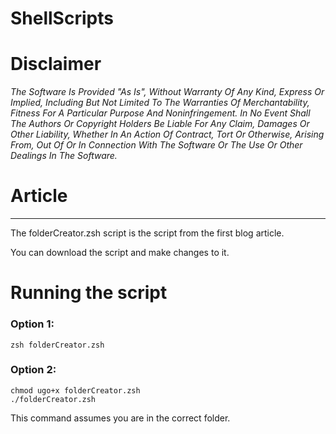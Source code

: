# ShellScripts

# Disclaimer
_The Software Is Provided "As Is", Without Warranty Of Any Kind, Express Or Implied, Including But Not Limited To The Warranties Of Merchantability, Fitness For A Particular Purpose And Noninfringement. In No Event Shall The Authors Or Copyright Holders Be Liable For Any Claim, Damages Or Other Liability, Whether In An Action Of Contract, Tort Or Otherwise, Arising From, Out Of Or In Connection With The Software Or The Use Or Other Dealings In The Software._

# Article

---
The folderCreator.zsh script is the script from the first blog article. 

You can download the script and make changes to it. 

# Running the script
### Option 1:
```SHELL
zsh folderCreator.zsh
```

### Option 2:
```SHELL
chmod ugo+x folderCreator.zsh
./folderCreator.zsh
```
This command assumes you are in the correct folder.
